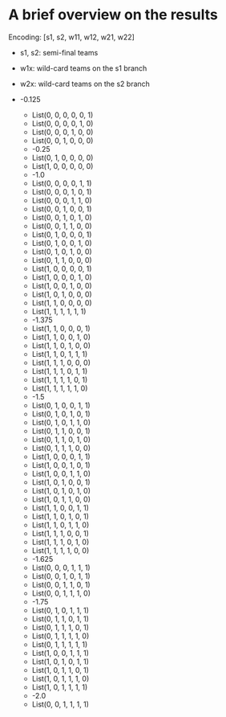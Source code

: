A brief overview on the results
===============================
Encoding: [s1, s2, w11, w12, w21, w22]
* s1, s2: semi-final teams
* w1x: wild-card teams on the s1 branch
* w2x: wild-card teams on the s2 branch

* -0.125
   * List(0, 0, 0, 0, 0, 1)
   * List(0, 0, 0, 0, 1, 0)
   * List(0, 0, 0, 1, 0, 0)
   * List(0, 0, 1, 0, 0, 0)
  * -0.25
   * List(0, 1, 0, 0, 0, 0)
   * List(1, 0, 0, 0, 0, 0)
  * -1.0
   * List(0, 0, 0, 0, 1, 1)
   * List(0, 0, 0, 1, 0, 1)
   * List(0, 0, 0, 1, 1, 0)
   * List(0, 0, 1, 0, 0, 1)
   * List(0, 0, 1, 0, 1, 0)
   * List(0, 0, 1, 1, 0, 0)
   * List(0, 1, 0, 0, 0, 1)
   * List(0, 1, 0, 0, 1, 0)
   * List(0, 1, 0, 1, 0, 0)
   * List(0, 1, 1, 0, 0, 0)
   * List(1, 0, 0, 0, 0, 1)
   * List(1, 0, 0, 0, 1, 0)
   * List(1, 0, 0, 1, 0, 0)
   * List(1, 0, 1, 0, 0, 0)
   * List(1, 1, 0, 0, 0, 0)
   * List(1, 1, 1, 1, 1, 1)
  * -1.375
   * List(1, 1, 0, 0, 0, 1)
   * List(1, 1, 0, 0, 1, 0)
   * List(1, 1, 0, 1, 0, 0)
   * List(1, 1, 0, 1, 1, 1)
   * List(1, 1, 1, 0, 0, 0)
   * List(1, 1, 1, 0, 1, 1)
   * List(1, 1, 1, 1, 0, 1)
   * List(1, 1, 1, 1, 1, 0)
  * -1.5
   * List(0, 1, 0, 0, 1, 1)
   * List(0, 1, 0, 1, 0, 1)
   * List(0, 1, 0, 1, 1, 0)
   * List(0, 1, 1, 0, 0, 1)
   * List(0, 1, 1, 0, 1, 0)
   * List(0, 1, 1, 1, 0, 0)
   * List(1, 0, 0, 0, 1, 1)
   * List(1, 0, 0, 1, 0, 1)
   * List(1, 0, 0, 1, 1, 0)
   * List(1, 0, 1, 0, 0, 1)
   * List(1, 0, 1, 0, 1, 0)
   * List(1, 0, 1, 1, 0, 0)
   * List(1, 1, 0, 0, 1, 1)
   * List(1, 1, 0, 1, 0, 1)
   * List(1, 1, 0, 1, 1, 0)
   * List(1, 1, 1, 0, 0, 1)
   * List(1, 1, 1, 0, 1, 0)
   * List(1, 1, 1, 1, 0, 0)
  * -1.625
   * List(0, 0, 0, 1, 1, 1)
   * List(0, 0, 1, 0, 1, 1)
   * List(0, 0, 1, 1, 0, 1)
   * List(0, 0, 1, 1, 1, 0)
  * -1.75
   * List(0, 1, 0, 1, 1, 1)
   * List(0, 1, 1, 0, 1, 1)
   * List(0, 1, 1, 1, 0, 1)
   * List(0, 1, 1, 1, 1, 0)
   * List(0, 1, 1, 1, 1, 1)
   * List(1, 0, 0, 1, 1, 1)
   * List(1, 0, 1, 0, 1, 1)
   * List(1, 0, 1, 1, 0, 1)
   * List(1, 0, 1, 1, 1, 0)
   * List(1, 0, 1, 1, 1, 1)
  * -2.0
   * List(0, 0, 1, 1, 1, 1)
